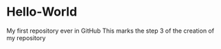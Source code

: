 # Hello-World
My first repository ever in GitHub
This marks the step 3 of the creation of my repository 

